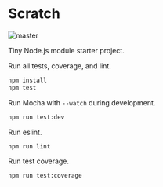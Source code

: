 # Scratch

![master](https://github.com/octalope/node-starter/actions/workflows/node.js.yml/badge.svg)

Tiny Node.js module starter project.

Run all tests, coverage, and lint.

```bash
npm install
npm test
```

Run Mocha with `--watch` during development.

```bash
npm run test:dev
```

Run eslint.

```bash
npm run lint
```

Run test coverage.

```bash
npm run test:coverage
```
